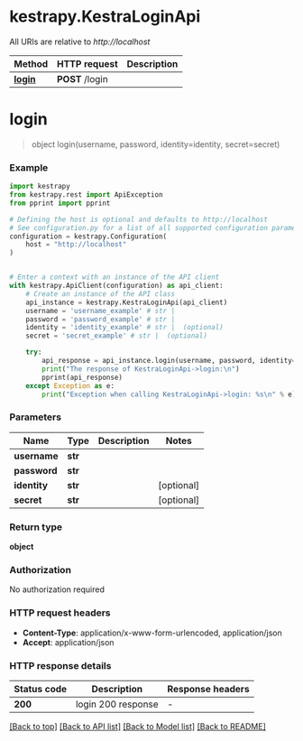 # kestrapy.KestraLoginApi

All URIs are relative to *http://localhost*

Method | HTTP request | Description
------------- | ------------- | -------------
[**login**](KestraLoginApi.md#login) | **POST** /login | 


# **login**
> object login(username, password, identity=identity, secret=secret)

### Example


```python
import kestrapy
from kestrapy.rest import ApiException
from pprint import pprint

# Defining the host is optional and defaults to http://localhost
# See configuration.py for a list of all supported configuration parameters.
configuration = kestrapy.Configuration(
    host = "http://localhost"
)


# Enter a context with an instance of the API client
with kestrapy.ApiClient(configuration) as api_client:
    # Create an instance of the API class
    api_instance = kestrapy.KestraLoginApi(api_client)
    username = 'username_example' # str | 
    password = 'password_example' # str | 
    identity = 'identity_example' # str |  (optional)
    secret = 'secret_example' # str |  (optional)

    try:
        api_response = api_instance.login(username, password, identity=identity, secret=secret)
        print("The response of KestraLoginApi->login:\n")
        pprint(api_response)
    except Exception as e:
        print("Exception when calling KestraLoginApi->login: %s\n" % e)
```



### Parameters


Name | Type | Description  | Notes
------------- | ------------- | ------------- | -------------
 **username** | **str**|  | 
 **password** | **str**|  | 
 **identity** | **str**|  | [optional] 
 **secret** | **str**|  | [optional] 

### Return type

**object**

### Authorization

No authorization required

### HTTP request headers

 - **Content-Type**: application/x-www-form-urlencoded, application/json
 - **Accept**: application/json

### HTTP response details

| Status code | Description | Response headers |
|-------------|-------------|------------------|
**200** | login 200 response |  -  |

[[Back to top]](#) [[Back to API list]](../README.md#documentation-for-api-endpoints) [[Back to Model list]](../README.md#documentation-for-models) [[Back to README]](../README.md)

